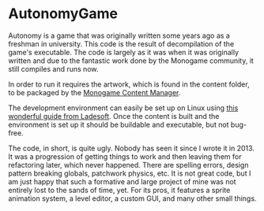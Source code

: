 # AutonomyGame
Autonomy is a game that was originally written some years ago as a freshman in university. This code is the result of decompilation of the game's executable. The code is largely as it was when it was originally written and due to the fantastic work done by the Monogame community, it still compiles and runs now. 

In order to run it requires the artwork, which is found in the content folder, to be packaged by the [Monogame Content Manager](https://docs.monogame.net/articles/tools/mgcb.html).

The development environment can easily be set up on Linux using [this wonderful guide from Ladesoft](https://www.ladesoft.com/pages/notes/monogame_command_line.html). Once the content is built and the environment is set up it should be buildable and executable, but not bug-free.

The code, in short, is quite ugly. Nobody has seen it since I wrote it in 2013. It was a progression of getting things to work and then leaving them for refactoring later, which never happened. There are spelling errors, design pattern breaking globals, patchwork physics, etc. It is not great code, but I am just happy that such a formative and large project of mine was not entirely lost to the sands of time, yet. For its pros, it features a sprite animation system, a level editor, a custom GUI, and many other small things.
